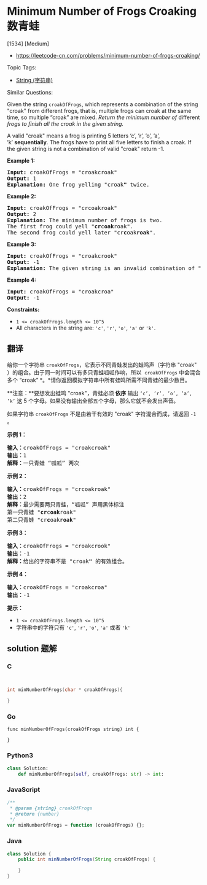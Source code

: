 # Minimum Number of Frogs Croaking 数青蛙

[1534] [Medium]

- https://leetcode-cn.com/problems/minimum-number-of-frogs-croaking/

Topic Tags:

- [String (字符串)](https://leetcode-cn.com/tag/string/)

Similar Questions:

Given the string `croakOfFrogs`, which represents a combination of the string "croak" from different frogs, that is, multiple frogs can croak at the same time, so multiple “croak” are mixed. *Return the minimum number of* different _frogs to finish all the croak in the given string._

A valid "croak" means a frog is printing 5 letters ‘c’, ’r’, ’o’, ’a’, ’k’ **sequentially**. The frogs have to print all five letters to finish a croak. If the given string is not a combination of valid "croak" return -1.

**Example 1:**

<pre><strong>Input:</strong> croakOfFrogs = "croakcroak"
<strong>Output:</strong> 1 
<strong>Explanation:</strong> One frog yelling "croak<strong>"</strong> twice.
</pre>

**Example 2:**

<pre><strong>Input:</strong> croakOfFrogs = "crcoakroak"
<strong>Output:</strong> 2 
<strong>Explanation:</strong> The minimum number of frogs is two.&nbsp;
The first frog could yell "<strong>cr</strong>c<strong>oak</strong>roak".
The second frog could yell later "cr<strong>c</strong>oak<strong>roak</strong>".
</pre>

**Example 3:**

<pre><strong>Input:</strong> croakOfFrogs = "croakcrook"
<strong>Output:</strong> -1
<strong>Explanation:</strong> The given string is an invalid combination of "croak<strong>"</strong> from different frogs.
</pre>

**Example 4:**

<pre><strong>Input:</strong> croakOfFrogs = "croakcroa"
<strong>Output:</strong> -1
</pre>

**Constraints:**

- `1 <= croakOfFrogs.length <= 10^5`
- All characters in the string are: `'c'`, `'r'`, `'o'`, `'a'` or `'k'`.

## 翻译

给你一个字符串 `croakOfFrogs`，它表示不同青蛙发出的蛙鸣声（字符串 "croak" ）的组合。由于同一时间可以有多只青蛙呱呱作响，所以  `croakOfFrogs` 中会混合多个 “croak” *。*请你返回模拟字符串中所有蛙鸣所需不同青蛙的最少数目。

**注意：**要想发出蛙鸣 "croak"，青蛙必须 **依序** 输出 `‘c’, ’r’, ’o’, ’a’, ’k’` 这 5 个字母。如果没有输出全部五个字母，那么它就不会发出声音。

如果字符串 `croakOfFrogs` 不是由若干有效的 "croak" 字符混合而成，请返回 `-1` 。

**示例 1：**

<pre><strong>输入：</strong>croakOfFrogs = "croakcroak"
<strong>输出：</strong>1 
<strong>解释：</strong>一只青蛙 “呱呱” 两次
</pre>

**示例 2：**

<pre><strong>输入：</strong>croakOfFrogs = "crcoakroak"
<strong>输出：</strong>2 
<strong>解释：</strong>最少需要两只青蛙，“呱呱” 声用黑体标注
第一只青蛙 "<strong>cr</strong>c<strong>oak</strong>roak"
第二只青蛙 "cr<strong>c</strong>oak<strong>roak</strong>"
</pre>

**示例 3：**

<pre><strong>输入：</strong>croakOfFrogs = "croakcrook"
<strong>输出：</strong>-1
<strong>解释：</strong>给出的字符串不是 "croak<strong>"</strong> 的有效组合。
</pre>

**示例 4：**

<pre><strong>输入：</strong>croakOfFrogs = "croakcroa"
<strong>输出：</strong>-1
</pre>

**提示：**

- `1 <= croakOfFrogs.length <= 10^5`
- 字符串中的字符只有 `'c'`, `'r'`, `'o'`, `'a'` 或者 `'k'`

## solution 题解

### C

```c


int minNumberOfFrogs(char * croakOfFrogs){

}
```

### Go

```golang
func minNumberOfFrogs(croakOfFrogs string) int {

}
```

### Python3

```python
class Solution:
    def minNumberOfFrogs(self, croakOfFrogs: str) -> int:
```

### JavaScript

```javascript
/**
 * @param {string} croakOfFrogs
 * @return {number}
 */
var minNumberOfFrogs = function (croakOfFrogs) {};
```

### Java

```java
class Solution {
    public int minNumberOfFrogs(String croakOfFrogs) {

    }
}
```
